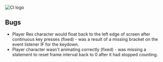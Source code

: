![CI logo](https://codeinstitute.s3.amazonaws.com/fullstack/ci_logo_small.png)

## Bugs
- Player Rex character would float back to the left edge of screen after continuous key presses (fixed) - was a result of a missing bracket on the event listener IF for the keydown.
- Player character wasn't animating correctly (fixed) - was missing a statement to reset frame interval back to 0 after it had stopped counting.